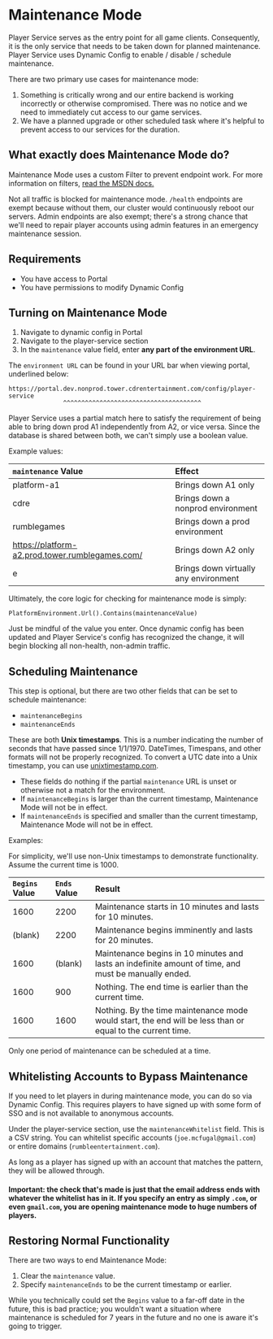 # Maintenance Mode

Player Service serves as the entry point for all game clients.  Consequently, it is the only service that needs to be taken down for planned maintenance.  Player Service uses Dynamic Config to enable / disable / schedule maintenance.

There are two primary use cases for maintenance mode:

1. Something is critically wrong and our entire backend is working incorrectly or otherwise compromised.  There was no notice and we need to immediately cut access to our game services.
2. We have a planned upgrade or other scheduled task where it's helpful to prevent access to our services for the duration.

## What exactly does Maintenance Mode do?

Maintenance Mode uses a custom Filter to prevent endpoint work.  For more information on filters, [read the MSDN docs.](https://learn.microsoft.com/en-us/aspnet/core/mvc/controllers/filters?view=aspnetcore-7.0)

Not all traffic is blocked for maintenance mode.  `/health` endpoints are exempt because without them, our cluster would continuously reboot our servers.  Admin endpoints are also exempt; there's a strong chance that we'll need to repair player accounts using admin features in an emergency maintenance session. 

## Requirements

* You have access to Portal
* You have permissions to modify Dynamic Config

## Turning on Maintenance Mode

1. Navigate to dynamic config in Portal
2. Navigate to the player-service section
3. In the `maintenance` value field, enter **any part of the environment URL**.

The `environment URL` can be found in your URL bar when viewing portal, underlined below:

```
https://portal.dev.nonprod.tower.cdrentertainment.com/config/player-service
               ^^^^^^^^^^^^^^^^^^^^^^^^^^^^^^^^^^^^^^
```

Player Service uses a partial match here to satisfy the requirement of being able to bring down prod A1 independently from A2, or vice versa.  Since the database is shared between both, we can't simply use a boolean value.

Example values:

| `maintenance` Value                             | Effect                                |
|:------------------------------------------------|:--------------------------------------|
| platform-a1                                     | Brings down A1 only                   |
| cdre                                            | Brings down a nonprod environment     |
| rumblegames                                     | Brings down a prod environment        |
| https://platform-a2.prod.tower.rumblegames.com/ | Brings down A2 only                   |
| e                                               | Brings down virtually any environment |

Ultimately, the core logic for checking for maintenance mode is simply:

```
PlatformEnvironment.Url().Contains(maintenanceValue)
```

Just be mindful of the value you enter.  Once dynamic config has been updated and Player Service's config has recognized the change, it will begin blocking all non-health, non-admin traffic.

## Scheduling Maintenance

This step is optional, but there are two other fields that can be set to schedule maintenance:

* `maintenanceBegins`
* `maintenanceEnds`

These are both **Unix timestamps**.  This is a number indicating the number of seconds that have passed since 1/1/1970.  DateTimes, Timespans, and other formats will not be properly recognized.  To convert a UTC date into a Unix timestamp, you can use [unixtimestamp.com](https://www.unixtimestamp.com/).

* These fields do nothing if the partial `maintenance` URL is unset or otherwise not a match for the environment.
* If `maintenanceBegins` is larger than the current timestamp, Maintenance Mode will not be in effect.
* If `maintenanceEnds` is specified and smaller than the current timestamp, Maintenance Mode will not be in effect.

Examples:

For simplicity, we'll use non-Unix timestamps to demonstrate functionality.  Assume the current time is 1000.

| `Begins` Value | `Ends` Value | Result                                                                                                      | 
|:---------------|:-------------|:------------------------------------------------------------------------------------------------------------|
| 1600           | 2200         | Maintenance starts in 10 minutes and lasts for 10 minutes.                                                  |
| (blank)        | 2200         | Maintenance begins imminently and lasts for 20 minutes.                                                     |
| 1600           | (blank)      | Maintenance begins in 10 minutes and lasts an indefinite amount of time, and must be manually ended.        |
| 1600           | 900          | Nothing.  The end time is earlier than the current time.                                                    |
| 1600           | 1600         | Nothing.  By the time maintenance mode would start, the end will be less than or equal to the current time. |

Only one period of maintenance can be scheduled at a time.

## Whitelisting Accounts to Bypass Maintenance

If you need to let players in during maintenance mode, you can do so via Dynamic Config.  This requires players to have signed up with some form of SSO and is not available to anonymous accounts.

Under the player-service section, use the `maintenanceWhitelist` field.  This is a CSV string.  You can whitelist specific accounts (`joe.mcfugal@gmail.com`) or entire domains (`rumbleentertainment.com`).

As long as a player has signed up with an account that matches the pattern, they will be allowed through.

#### Important: the check that's made is just that the email address ends with whatever the whitelist has in it.  If you specify an entry as simply `.com`, or even `gmail.com`, you are opening maintenance mode to huge numbers of players. 

## Restoring Normal Functionality

There are two ways to end Maintenance Mode:

1. Clear the `maintenance` value.
2. Specify `maintenanceEnds` to be the current timestamp or earlier.

While you technically could set the `Begins` value to a far-off date in the future, this is bad practice; you wouldn't want a situation where maintenance is scheduled for 7 years in the future and no one is aware it's going to trigger.